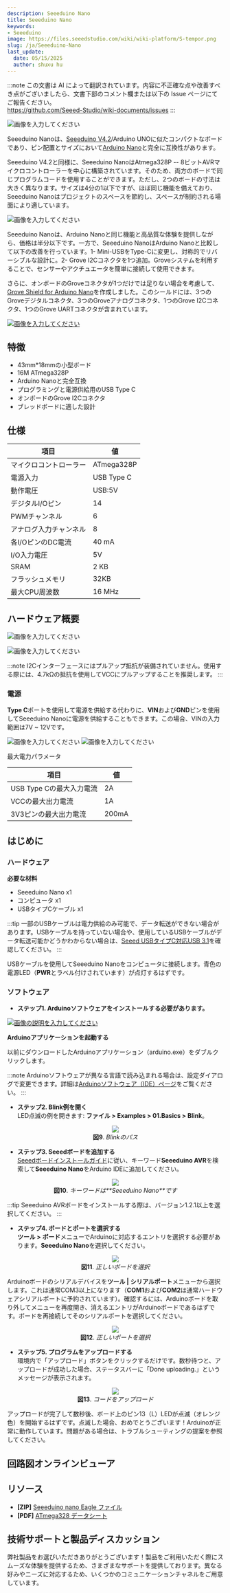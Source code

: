 ```yaml
---
description: Seeeduino Nano
title: Seeeduino Nano
keywords:
- Seeeduino 
image: https://files.seeedstudio.com/wiki/wiki-platform/S-tempor.png
slug: /ja/Seeeduino-Nano
last_update:
  date: 05/15/2025
  author: shuxu hu
---
```

:::note
この文書は AI によって翻訳されています。内容に不正確な点や改善すべき点がございましたら、文書下部のコメント欄または以下の Issue ページにてご報告ください。  
https://github.com/Seeed-Studio/wiki-documents/issues
:::

![画像を入力してください](https://files.seeedstudio.com/wiki/Seeeduino-Nano/img/seeeduino-Nano-wiki.jpg)

Seeeduino Nanoは、[Seeeduino V4.2](https://www.seeedstudio.com/Seeeduino-V4-2-p-2517.html)/Arduino UNOに似たコンパクトなボードであり、ピン配置とサイズにおいて[Arduino Nano](https://store.arduino.cc/usa/arduino-nano)と完全に互換性があります。

Seeeduino V4.2と同様に、Seeeduino NanoはAtmega328P -- 8ビットAVRマイクロコントローラーを中心に構築されています。そのため、両方のボードで同じプログラムコードを使用することができます。ただし、2つのボードの寸法は大きく異なります。サイズは4分の1以下ですが、ほぼ同じ機能を備えており、Seeeduino Nanoはプロジェクトのスペースを節約し、スペースが制約される場面により適しています。

![画像を入力してください](https://files.seeedstudio.com/wiki/Seeeduino-Nano/img/seeeduino-Nano-compare-2.jpg)

Seeeduino Nanoは、Arduino Nanoと同じ機能と高品質な体験を提供しながら、価格は半分以下です。一方で、Seeeduino NanoはArduino Nanoと比較して以下の改善を行っています。1- Mini-USBをType-Cに変更し、対称的でリバーシブルな設計に。2- Grove I2Cコネクタを1つ追加。Groveシステムを利用することで、センサーやアクチュエータを簡単に接続して使用できます。

さらに、オンボードのGroveコネクタが1つだけでは足りない場合を考慮して、[Grove Shield for Arduino Nano](https://www.seeedstudio.com/Grove-Shield-for-Arduino-Nano-p-4112.html)を作成しました。このシールドには、3つのGroveデジタルコネクタ、3つのGroveアナログコネクタ、1つのGrove I2Cコネクタ、1つのGrove UARTコネクタが含まれています。

[![画像を入力してください](https://files.seeedstudio.com/wiki/Seeed-WiKi/docs/images/300px-Get_One_Now_Banner-ragular.png)](https://www.seeedstudio.com/Seeeduino-Nano-p-4111.html)

## 特徴

- 43mm*18mmの小型ボード
- 16M ATmega328P
- Arduino Nanoと完全互換
- プログラミングと電源供給用のUSB Type C
- オンボードのGrove I2Cコネクタ
- ブレッドボードに適した設計

## 仕様

|項目|値|
|------------|-----------|
|マイクロコントローラー|ATmega328P|
|電源入力|USB Type C|
|動作電圧|USB:5V|
|デジタルI/Oピン|14|
|PWMチャンネル|6|
|アナログ入力チャンネル|8|
|各I/OピンのDC電流|40 mA|
|I/O入力電圧|5V|
|SRAM|2 KB|
|フラッシュメモリ|32KB|
|最大CPU周波数|16 MHz|

## ハードウェア概要

![画像を入力してください](https://files.seeedstudio.com/wiki/Seeeduino-Nano/img/pinout-1.jpg) 
 
![画像を入力してください](https://files.seeedstudio.com/wiki/Seeeduino-Nano/img/pinout-2.png)

:::note
    I2Cインターフェースにはプルアップ抵抗が装備されていません。使用する際には、4.7kΩの抵抗を使用してVCCにプルアップすることを推奨します。
:::

### 電源

**Type C**ポートを使用して電源を供給する代わりに、**VIN**および**GND**ピンを使用してSeeeduino Nanoに電源を供給することもできます。この場合、VINの入力範囲は7V ~ 12Vです。

![画像を入力してください](https://files.seeedstudio.com/wiki/Seeeduino-Nano/img/Power-1.jpg)
![画像を入力してください](https://files.seeedstudio.com/wiki/Seeeduino-Nano/img/Power-1.jpg)

最大電力パラメータ

|項目|値|
|---|---|
|USB Type Cの最大入力電流|2A|
|VCCの最大出力電流|1A|
|3V3ピンの最大出力電流|200mA| 

## はじめに

### ハードウェア

**必要な材料**

- Seeeduino Nano x1  
- コンピュータ x1  
- USBタイプCケーブル x1  

:::tip
    一部のUSBケーブルは電力供給のみ可能で、データ転送ができない場合があります。USBケーブルを持っていない場合や、使用しているUSBケーブルがデータ転送可能かどうかわからない場合は、[Seeed USBタイプC対応USB 3.1](https://www.seeedstudio.com/USB-Type-C-to-A-Cable-1Meter-p-4085.html)を確認してください。
:::

USBケーブルを使用してSeeeduino Nanoをコンピュータに接続します。青色の電源LED（**PWR**とラベル付けされています）が点灯するはずです。

### ソフトウェア

- **ステップ1. Arduinoソフトウェアをインストールする必要があります。**

[![画像の説明を入力してください](https://files.seeedstudio.com/wiki/Seeeduino_Stalker_V3_1/images/Download_IDE.png)](https://www.arduino.cc/en/Main/Software)

**Arduinoアプリケーションを起動する**

以前にダウンロードしたArduinoアプリケーション（arduino.exe）をダブルクリックします。

:::note
    Arduinoソフトウェアが異なる言語で読み込まれる場合は、設定ダイアログで変更できます。詳細は[Arduinoソフトウェア（IDE）ページ](https://www.arduino.cc/en/Guide/Environment#languages)をご覧ください。
:::

- **ステップ2. Blink例を開く**  
LED点滅の例を開きます: **ファイル > Examples > 01.Basics > Blink**。

<div align="center">
  <figure>
    <img src="https://files.seeedstudio.com/wiki/Seeeduino_GPRS/img/select_blink.png" />
    <figcaption><b>図9</b>. <i>Blinkのパス</i></figcaption>
  </figure>
</div>

- **ステップ3. Seeedボードを追加する**  
[Seeedボードインストールガイド](https://wiki.seeedstudio.com/ja/Seeed_Arduino_Boards/)に従い、キーワード**Seeeduino AVR**を検索して**Seeeduino Nano**をArduino IDEに追加してください。

<div align="center">
  <figure>
    <img src="https://files.seeedstudio.com/wiki/Seeeduino-Nano/img/IDE-1.jpg" />
    <figcaption><b>図10</b>. <i>キーワードは**Seeeduino Nano**です</i></figcaption>
  </figure>
</div>

:::tip 
    Seeeduino AVRボードをインストールする際は、バージョン1.2.1以上を選択してください。
:::

- **ステップ4. ボードとポートを選択する**  
**ツール > ボード**メニューでArduinoに対応するエントリを選択する必要があります。**Seeeduino Nano**を選択してください。

<div align="center">
  <figure>
    <img src="https://files.seeedstudio.com/wiki/Seeeduino-Nano/img/IDE-2.jpg" />
    <figcaption><b>図11</b>. <i>正しいボードを選択</i></figcaption>
  </figure>
</div>

Arduinoボードのシリアルデバイスを**ツール | シリアルポート**メニューから選択します。これは通常COM3以上になります（**COM1**および**COM2**は通常ハードウェアシリアルポートに予約されています）。確認するには、Arduinoボードを取り外してメニューを再度開き、消えるエントリがArduinoボードであるはずです。ボードを再接続してそのシリアルポートを選択してください。

<div align="center">
  <figure>
    <img src="https://files.seeedstudio.com/wiki/Seeeduino-Nano/img/IDE-3.jpg" />
    <figcaption><b>図12</b>. <i>正しいポートを選択</i></figcaption>
  </figure>
</div>

- **ステップ5. プログラムをアップロードする**  
環境内で「アップロード」ボタンをクリックするだけです。数秒待つと、アップロードが成功した場合、ステータスバーに「Done uploading.」というメッセージが表示されます。

<div align="center">
  <figure>
    <img src="https://files.seeedstudio.com/wiki/Seeeduino_GPRS/img/upload_image.png" />
    <figcaption><b>図13</b>. <i>コードをアップロード</i></figcaption>
  </figure>
</div>

アップロードが完了して数秒後、ボード上のピン13（L）LEDが点滅（オレンジ色）を開始するはずです。点滅した場合、おめでとうございます！Arduinoが正常に動作しています。問題がある場合は、トラブルシューティングの提案を参照してください。

## 回路図オンラインビューア

<div className="altium-ecad-viewer" data-project-src="https://files.seeedstudio.com/wiki/Seeeduino-Nano/res/Seeeduino%20nano.zip" style={{borderRadius: '0px 0px 4px 4px', height: 500, borderStyle: 'solid', borderWidth: 1, borderColor: 'rgb(241, 241, 241)', overflow: 'hidden', maxWidth: 1280, maxHeight: 700, boxSizing: 'border-box'}}>
</div>



## リソース

- **[ZIP]** [Seeeduino nano Eagle ファイル](https://files.seeedstudio.com/wiki/Seeeduino-Nano/res/Seeeduino%20nano.zip)
- **[PDF]** [ATmega328 データシート](https://files.seeedstudio.com/wiki/Seeeduino-Nano/res/ATmega328-datasheet.pdf)



## 技術サポートと製品ディスカッション

弊社製品をお選びいただきありがとうございます！製品をご利用いただく際にスムーズな体験を提供するため、さまざまなサポートを提供しております。異なる好みやニーズに対応するため、いくつかのコミュニケーションチャネルをご用意しています。

<div class="button_tech_support_container">
<a href="https://forum.seeedstudio.com/" class="button_forum"></a> 
<a href="https://www.seeedstudio.com/contacts" class="button_email"></a>
</div>

<div class="button_tech_support_container">
<a href="https://discord.gg/eWkprNDMU7" class="button_discord"></a> 
<a href="https://github.com/Seeed-Studio/wiki-documents/discussions/69" class="button_discussion"></a>
</div>